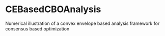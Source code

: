 # CEBasedCBOAnalysis
Numerical illustration of a convex envelope based analysis framework for consensus based optimization
